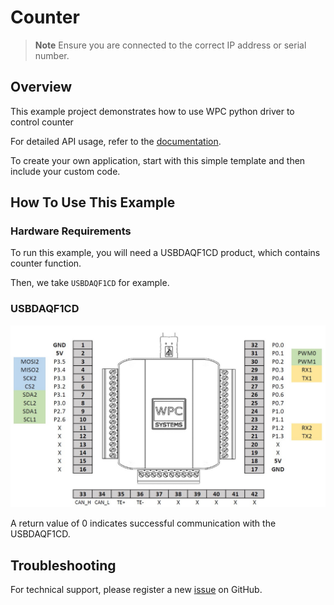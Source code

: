 # Counter
> **Note**
> Ensure you are connected to the correct IP address or serial number.

## Overview

This example project demonstrates how to use WPC python driver to control counter

For detailed API usage, refer to the [documentation](https://wpc-systems-ltd.github.io/WPC_Python_driver_release/).

To create your own application, start with this simple template and then include your custom code.

## How To Use This Example

### Hardware Requirements

To run this example, you will need a USBDAQF1CD product, which contains counter function.

Then, we take `USBDAQF1CD` for example.

### USBDAQF1CD

<img src="https://github.com/WPC-Systems-Ltd/WPC_Python_driver_release/blob/main/Reference/Pinouts/pinout-USBDAQF1CD.JPG" alt="drawing" width="600"/>

A return value of 0 indicates successful communication with the USBDAQF1CD.

## Troubleshooting

For technical support, please register a new [issue](https://github.com/WPC-Systems-Ltd/WPC_Python_driver_release/issues) on GitHub.